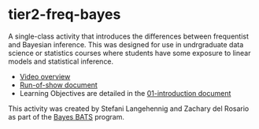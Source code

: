 # tier2-freq-bayes

A single-class activity that introduces the differences between frequentist and Bayesian inference. This was designed for use in undrgraduate data science or statistics courses where students have some exposure to linear models and statistical inference.

- [Video overview](https://www.youtube.com/watch?v=dwNLcFqQqnE)
- [Run-of-show document](https://github.com/bayes-bats/tier2-freq-bayes/blob/main/development/run-of-show.md)
- Learning Objectives are detailed in the [01-introduction document](https://github.com/bayes-bats/tier2-freq-bayes/blob/main/development/01-introduction-main.qmd)

This activity was created by Stefani Langehennig and Zachary del Rosario as part of the [Bayes BATS](https://www.stat.uci.edu/bayes-bats/materials.html) program.
